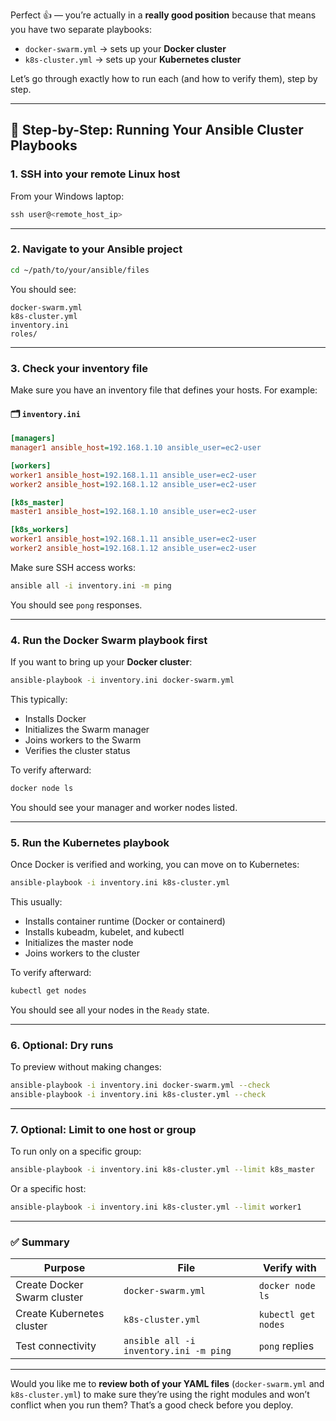 Perfect 👍 — you’re actually in a **really good position** because that means you have two separate playbooks:

* `docker-swarm.yml` → sets up your **Docker cluster**
* `k8s-cluster.yml` → sets up your **Kubernetes cluster**

Let’s go through exactly how to run each (and how to verify them), step by step.

---

## 🧭 Step-by-Step: Running Your Ansible Cluster Playbooks

### **1. SSH into your remote Linux host**

From your Windows laptop:

```powershell
ssh user@<remote_host_ip>
```

---

### **2. Navigate to your Ansible project**

```bash
cd ~/path/to/your/ansible/files
```

You should see:

```
docker-swarm.yml
k8s-cluster.yml
inventory.ini
roles/
```

---

### **3. Check your inventory file**

Make sure you have an inventory file that defines your hosts. For example:

#### 🗂️ `inventory.ini`

```ini
[managers]
manager1 ansible_host=192.168.1.10 ansible_user=ec2-user

[workers]
worker1 ansible_host=192.168.1.11 ansible_user=ec2-user
worker2 ansible_host=192.168.1.12 ansible_user=ec2-user

[k8s_master]
master1 ansible_host=192.168.1.10 ansible_user=ec2-user

[k8s_workers]
worker1 ansible_host=192.168.1.11 ansible_user=ec2-user
worker2 ansible_host=192.168.1.12 ansible_user=ec2-user
```

Make sure SSH access works:

```bash
ansible all -i inventory.ini -m ping
```

You should see `pong` responses.

---

### **4. Run the Docker Swarm playbook first**

If you want to bring up your **Docker cluster**:

```bash
ansible-playbook -i inventory.ini docker-swarm.yml
```

This typically:

* Installs Docker
* Initializes the Swarm manager
* Joins workers to the Swarm
* Verifies the cluster status

To verify afterward:

```bash
docker node ls
```

You should see your manager and worker nodes listed.

---

### **5. Run the Kubernetes playbook**

Once Docker is verified and working, you can move on to Kubernetes:

```bash
ansible-playbook -i inventory.ini k8s-cluster.yml
```

This usually:

* Installs container runtime (Docker or containerd)
* Installs kubeadm, kubelet, and kubectl
* Initializes the master node
* Joins workers to the cluster

To verify afterward:

```bash
kubectl get nodes
```

You should see all your nodes in the `Ready` state.

---

### **6. Optional: Dry runs**

To preview without making changes:

```bash
ansible-playbook -i inventory.ini docker-swarm.yml --check
ansible-playbook -i inventory.ini k8s-cluster.yml --check
```

---

### **7. Optional: Limit to one host or group**

To run only on a specific group:

```bash
ansible-playbook -i inventory.ini k8s-cluster.yml --limit k8s_master
```

Or a specific host:

```bash
ansible-playbook -i inventory.ini k8s-cluster.yml --limit worker1
```

---

### ✅ **Summary**

| Purpose                     | File                                   | Verify with         |
| --------------------------- | -------------------------------------- | ------------------- |
| Create Docker Swarm cluster | `docker-swarm.yml`                     | `docker node ls`    |
| Create Kubernetes cluster   | `k8s-cluster.yml`                      | `kubectl get nodes` |
| Test connectivity           | `ansible all -i inventory.ini -m ping` | `pong` replies      |

---

Would you like me to **review both of your YAML files** (`docker-swarm.yml` and `k8s-cluster.yml`) to make sure they’re using the right modules and won’t conflict when you run them? That’s a good check before you deploy.
